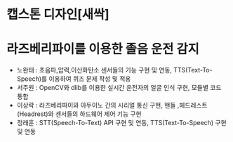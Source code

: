 # 캡스톤 디자인[새싹]
# 라즈베리파이를 이용한 졸음 운전 감지
 - 노완태 : 초음파,압력,이산화탄소 센서들의 기능 구현 및 연동, TTS(Text-To-Speech)를 이용하여 퀴즈 문제 작성 및 적용
 - 서주원 : OpenCV와 dlib를 이용한 실시간 운전자의 얼굴 인식 구현, 모듈별 코드 통합
 - 이상락 : 라즈베리파이와 아두이노 간의 시리얼 통신 구현, 핸들 ,헤드레스트(Headrest)와 센서들의 하드웨어 제어 기능 구현
 - 정래훈 : STT(Speech-To-Text) API 구현 및 연동, TTS(Text-To-Speech) 구현 및 연동
